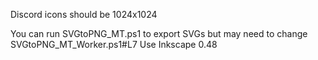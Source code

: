 Discord icons should be 1024x1024

You can run SVGtoPNG_MT.ps1 to export SVGs
but may need to change SVGtoPNG_MT_Worker.ps1#L7
Use Inkscape 0.48


